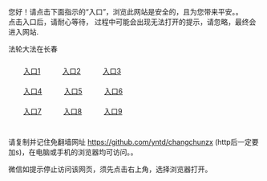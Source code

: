 您好！请点击下面指示的“入口”，浏览此网站是安全的，且为您带来平安。。 <br/>
点击入口后，请耐心等待， 过程中可能会出现无法打开的提示，请忽略，最终会进入网站. </br>

法轮大法在长春<br/>
<div style="padding:10px"><a style="margin:20px" target="_blank" href="https://d2hc5eoqxr8362.cloudfront.net/2Qpsp?bngpbard" id="ccLink1" rel="nofollow">入口1</a> <a target="_blank" style="margin:20px" href="https://d36gy1t05ptjr7.cloudfront.net/2Qpsp?ufsqha" id="ccLink2" rel="nofollow">入口2</a> <a style="margin:20px" target="_blank" href="https://d3bqwncksnm2f.cloudfront.net/2Qpsp?kfbvyn" id="ccLink3" rel="nofollow">入口3</a></div>

<div style="padding:10px" ><a style="margin:20px" target="_blank" href="https://d2hc5eoqxr8362.cloudfront.net/2Qpsp?bngpbard" id="ccLink4" rel="nofollow">入口4</a> <a style="margin:20px" href="https://d36gy1t05ptjr7.cloudfront.net/2Qpsp?ufsqha" target="_blank" id="ccLink5" rel="nofollow">入口5</a> <a style="margin:20px" href="https://d3bqwncksnm2f.cloudfront.net/2Qpsp?kfbvyn" target="_blank" id="ccLink6" rel="nofollow">入口6</a></div>

<div style="padding:10px"><a style="margin:20px" target="_blank" href="https://d2hc5eoqxr8362.cloudfront.net/2Qpsp?bngpbard" id="ccLink7" rel="nofollow">入口7</a> <a style="margin:20px" href="https://d36gy1t05ptjr7.cloudfront.net/2Qpsp?ufsqha" target="_blank" id="ccLink8" rel="nofollow">入口8</a> <a style="margin:20px" target="_blank" href="https://d3bqwncksnm2f.cloudfront.net/2Qpsp?kfbvyn" id="ccLink9" rel="nofollow">入口9</a></div>

<br/>



请复制并记住免翻墙网址 https://github.com/yntd/changchunzx (http后一定要加s)，在电脑或手机的浏览器均可访问。。<br/>

微信如提示停止访问该网页，须先点击右上角，选择浏览器打开。
